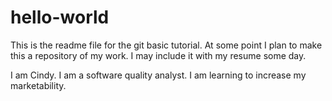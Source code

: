 # hello-world
This is the readme file for the git basic tutorial.  At some point I plan to make this a repository of my work.  I may include it with my resume some day.

I am Cindy.  I am a software quality analyst.  I am learning to increase my marketability.

